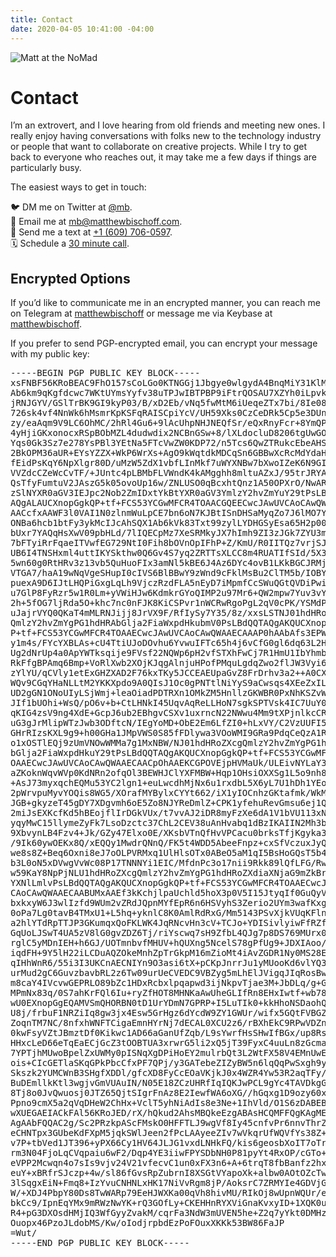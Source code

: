```yaml
---
title: Contact
date: 2020-04-05 10:41:00 -04:00
---
```


![Matt at the NoMad](/uploads/nomad.jpeg)

# Contact

I’m an extrovert, and I love hearing from old friends and meeting new ones. I really enjoy having conversations with folks new to the technology industry or people that want to collaborate on creative projects. While I try to get back to everyone who reaches out, it may take me a few days if things are particularly busy.

The easiest ways to get in touch:

🐦 DM me on Twitter at [@mb](https://twitter.com/mb).  
📧 Email me at [mb@matthewbischoff.com](mailto:mb@matthewbischoff.com).  
📲 Send me a text at <a href="tel:+16097060597">+1 (609) 706-0597</a>.  
🗓 Schedule a [30 minute call](https://calendly.com/matthewbischoff/30-minute-call).  

## Encrypted Options

If you’d like to communicate me in an encrypted manner, you can reach me on Telegram at [matthewbischoff](http://t.me/matthewbischoff) or message me via Keybase at [matthewbischoff](https://keybase.io/matthewbischoff).

If you prefer to send PGP-encrypted email, you can encrypt your message with my public key:

<pre>
-----BEGIN PGP PUBLIC KEY BLOCK-----
xsFNBF56KRoBEAC9FhO157sCoLGo0KTNGGj1Jbgye0wlgydA4BnqMiY31KlMIC5i
Ab6km9qKgfdcwc7WKtUYmsYyfv38uTPJwIBTPBP9iFtrQOSAU7XZYh0iLpvklyJo
jRNJGYV/GSlTrBK9GI9kyP03/B/xD2Eb/vNq5fwMtM6iUeqeZTx7bi/8Ie08Zzdn
726sk4vf4NnWk6hMsmrKpKSFqRAISCpiYcV/UH59Xks0CzCeDRk5Cp5e3DUnMlc+
zy/eaAqm9V9LC6OhMC/2hRl4Gu6+9lAcUhpNHJNEQfSr/eQxRnyFcr+8YmQPusBY
4yHjiGKxonocxRSpBObMZL4dudwdix2NCBnGSw+8/lXLdocluD8206tgUwGOiOYb
Yqs0Gk3Sz7e278YsPBl3YEtNa5FTcVwZW0KDP72/n5Tcs6QwZTRukcEbeAHS8Q24
2BkOPM36aUR+EYsYZZX+WkP6WrXs+AgO9kWqtdkMDCqSn6GBBwXcRcMdYdaHnxlZ
fEidPsKqY6NpXlgr80D/uMzW5ZdX1vbfLInMkf7uWYXNBw7bXwoIZeK6N9GIRjb2
VVZdcCZeWcCvTF/+JUntc4pLBMbFLVWndK4kAMgghh8mltuAZxJ/95trJRYAe/jg
QsTfyFumtuV2JAszG5k05ovoUp16w/ZNLUSO0qBcxhtQnz1A50OPXrO/NwARAQAB
zSlNYXR0aGV3IEJpc2Nob2ZmIDxtYkBtYXR0aGV3YmlzY2hvZmYuY29tPsLBeAQT
AQgALAUCXnopGgkQP+tf+FCS53YCGwMFCR4TOAACGQEECwcJAwUVCAoCAwQWAAEC
AACcfxAAWF3l0VAI1N0zlnmWuLpCE7bn6oN7KJBtISnDHSaMyqZo7J6lMO7YCO6H
ONBa6hcb1btFy3ykMcIJcAhSQX1Ab6kVk83Txt99zylLYDHGSyEsa65H2p006XL+
bUxr7YAQqHsXwV09pbHLd/7lIQECpMz7XeSRMkyJX7hImh9ZI3zJGk7ZYU3mZmTI
7bFTyiRrFqaeITVwfEG729NtI0Fih8bOVnOpIFhP+Z/KmU/R0IITQz7vrjSJ8TXx
UB6I4TNSHxml4uttIKYSkthw0Q6Gv4S7yq2ZRTTsXLCC8m4RUATIfSId/5X3Ly0B
5wn60g0RtHRv3z13vb5QuHuoFIx3amNl5kBE6J4Az6DYc4ovB1LKkBGCJRMjM6s0
VTGA7/haA19wNqVgeSHupI0cIVS6BlBBwY9zWnd9cFklMsBu2ClTM5b/IOBYkg1h
puexA9D6IJtLHQPiGxgLqLh9VjczRzdFLA5nEyD7iMpmfCcSWuQGtQVDiPwivp+d
u7GlP8FyRzr5w1R0Lm+yVWiHJw6KdmkrGYoQIMP2u97Mr6+QW2mpw7Yuv3vYRXd2
2h+5fOG7ljRda5O+khc7nc0nFJK8KiCSPvr1nWCRwRgoPgL2qV0cPK/YSMdPoKou
uJajrVYQ0QKaT4mMLRNJijj8JrVX9F/RfIySy7Y35/8z/xxsLSTNJ01hdHRoZXcg
QmlzY2hvZmYgPG1hdHRAbGlja2FiaWxpdHkubmV0PsLBdQQTAQgAKQUCXnopGgkQ
P+tf+FCS53YCGwMFCR4TOAAECwcJAwUVCAoCAwQWAAECAAAP0hAAbAfs3EPWVikL
y1m4s/FYcYXBLAs+cU4TtiUJoDOvhu6YvwuIFTc65h4j6vCfG0gl6dq63L2HZNYE
Ug2dNrUp4a0ApYWTksqije9FVsf22NQWp6pH2vfSTXhFwCj7R1HmU1IbYhmbhW5H
RkFfgBPAmq6Bmp+VoRlXwb2XOjKJqgAlnjuHPofPMquLgdqZwo2flJW3Vyi6vYEO
zYlYU/qCVly1etExGHZXAD2F76kxTKy5JCCEAEUpaGvZ8FrDrhv3a2++A0CXIEHj
WQv9CGqYHaNLLtM2YKKXpdo9A0QIsJ1Oc0gPNTtlNiYyS9aCwsqs4XEeZxILeONh
UD2gGN1ONoUIyLSjWmj+leaOiadPDTRXn1OMkZM5HnllzGKWBR0PxNhKSZvWBknL
JIf1bUOhi+WsQ/pO6v+b+CtLHNkI45UqvAqReLLHoN7sgkSPTVsk4IC7UuY0qU3E
qKIG4zsV9ng4XdE+GcpJ6ub2EBhgvCSXv1uxrncN22NWwu4Mm9tXPjnlkcCRIJ8i
uG3gJrMlipWTzJwb3ODftcN/IEgYoMD+ObE2Em6LfZI0+hLxVY/C2VzUUFI5dzu3
GHrRIzsKXL9g9+h00GHa1JMpVWS0S85fFDlywa3VOoWMI9GRa9PdqCeQzA1RDDEO
o1xOSTlEQj9zUmVNOwWMMa7g1MxNBW/NJ01hdHRoZXcgQmlzY2hvZmYgPG1hdHRA
bGlja2FiaWxpdHkuY29tPsLBdQQTAQgAKQUCXnopGgkQP+tf+FCS53YCGwMFCR4T
OAAECwcJAwUVCAoCAwQWAAECAACpOhAAEKCGPOVEjpHVMaUk/ULEivNYLaY3qdjM
aZKoknWqvWVp0KdNRn2ofqOl3BEWHJClYXFMBW+Hqp1OHsiOXXSg1L5o9nh8Z3H3
+AsJ73myxqchEQMu53YC2lgn1+euLwcdhMjNx6u1rxdbL5X6yL7U1hDh1YEoTh/I
2pWrvpuMyvYOQis8WG5/XOrafMYBylxCYYt662/iX1yIOCnhzGKtafmk/WkMl5a+
JGB+gkyzeT45gDY7XDgvmh6oE5Zo8NJYReDmlZ+CPK1yfehuRevGmsu6ej1Q1QFT
2miJsEXKcfKd5hBEojflIrDGkVUx/t7vvAJ2iDR8myFzXe6dA1V1bVU113xNWwd1
yqyMwC15llymeZyFk7LsoDzctc37ChL2CEV38uAnHvabq1dBzIKAIIN2Mh3bn2B+
9XbvynLB4Fzv4+Jk/GZy47Elxo0E/XKsbVTnQfHvVPCacu0brksTfjKgyka3/Hdl
/9Ik60ywOEKx8Q/xEQQy1MwdrQNnQ/FK5t4WDD5AbeeFnpz+cxSfVczuxJyQwPAh
we8s8Z+Beq6Oxni8eJ7oOLPVRMxq1UlHlsOTx0ABeO5aM1qI5BsHoGQsT5b49VZQ
b3L0oN5xDVwgVvWc08P17TNNNYi1EIC/MfdnPc3o17nii9Rkk89lQfLFG/RwEtCH
w59KaY8NpPjNLU1hdHRoZXcgQmlzY2hvZmYgPG1hdHRoZXdiaXNjaG9mZkBrZXli
YXNlLmlvPsLBdQQTAQgAKQUCXnopGgkQP+tf+FCS53YCGwMFCR4TOAAECwcJAwUV
CAoCAwQWAAECAABUMxAAEf3kKchjlpaUchld5hoX3p0V5I15JtyqIf0GuQyV+mUn
bxkxyW6J3wlIzfd9WUm2vZRdJQpnMYfEpR6n6HSVyhS3Zerio2UYm3wafKxg7R0u
0oPa7Lg0tavB4TMxU1+L5hq+yknlC8K0AmlRdRxG/Mm5143PSvXjkVUqKFlnkv4L
a2hlYTdRpTTJP3GKumqxQoFKLWK4JqRNcvHn3cV+TCJo+YDISivlyiwFfRZf5Dme
GqUoLJSwT4UA5zV8lG0gvZDZ6Tj/riYscwq7sH9ZfbL4QJg7p8DS769MUrx0g5QC
rglC5yMDnIEH+h6GJ/UOTmnbvfMHUV+hQUXng5NcelS78gPfUg9+JDXIAoo/X1pQ
iqdFH+9Y5lH22iLCDuAQZOkeMnhZpTrGkpM16mZioMt4iAvZGDR1Ny0MS28EEKVD
qIHhWnR6/55i3I3UKCnAECNIYn9O3asi6tX+pCKpJnrrJu1yMUooKd6vlYQ361QP
urMud2gC6GuvzbavbRL2z6Tw09urUeCVEDC9VBZyg5mLhElJVigqJIqRosBwSnmP
m8caY4IVcvwGEPRLO89bZc1HDxRcbxlpqapwd3ijNkpvTjae3M+JbDLq/g+GvGe+
MPmNx83q/0S7ahKrFQl6Iu+ryZfHOT8MHNKaAwUheGLIfRn8EHxIwtf+wb78w2LO
wU0EXnopGgEQAMVSmQHORBN0tD1UrYDmN7GPRP+I5LuTIk0+kkHhoNSDaohQ7QS7
U8j/frbuF1NRZiIq8gw3jx4Esw5GrHgz6dYcdW9ZY1GWUr/wifx5GQtFVBGZYgV1
ZoqnTM7NC/8nfxhWNFTCigaEmnHYrNj7dECAL0XCU2z6/rBXhEkC9RPwVDZn7QkA
0kwFsyVZtJBmztDf0Kikwc1AD66aGanUfZqb/L9sYwrfHsSHwIfBGx/up8RsuDRn
HHxcLeD66eTqEaECjGcZ3tOOBTUA3xrwrG5li2xQ5jT39FyxC4uuLn8zGcmaj49s
7YPTjhMUwoBpelZxUWMy0pISNqXgDPiHoEY2mulrbQt3L2WtFX58V4EMnUwEfYyJ
ois+CIcGETlaSKqGPkPbcCfxPF7QPj/y3GATebeZIZyBW5n6lqQqPwSxgh9y+GIY
Skszk2YUMCWnB3SHgfXDDl/gfcXD8FyCcEOaVKjkJ0x4WZR4Yw53R2aqTFy/72fA
BuDEmllkKtl3wgjvGmVUAuIN/N05E18ZCzUHRfIqIQKJwPCL9gYc4TAVDkgG4ilC
8Tj8o0JvQwuosj0JTZ65QjtSIgrFnAz8E2IewfWA6oXG//hGqxg1D9ozy60xyu17
Ppno9cmX5a2qVqDHeW2ChHx+VclT5yhNiAdIs8e3Ne+1IhVld/O1S6zDABEBAAHC
wXUEGAEIACkFAl56KRoJED/rX/hQkud2AhsMBQkeEzgABAsHCQMFFQgKAgMEFgAB
AgAAbFQQAC2g/Sc2PRzkpAScFMskO0HFFTLJ9wgVf8Iy45cnfvPr6nnvThrZZtiC
eCHNTpx3GUbeKdFXpM5jqkSWlJeen2fPcLAAyeeZIv7wVkqrUfWQVfYs38Z+ZUdc
v7P+tbVed1JT396+yPX66Cy1HV64JLJG1vxdLNHkFQ/kis6geosbXoIT7oTrK4SG
rm3N04FjoLqCVqpaiu6wF2/Dqp4YE3iiwFPYSDbNH0P81pyYt4RxOP/cGTo+UERQ
eVPP2Mcwqn4o7sIs9vjv24V21vfecvC1un0xFX3n6+A+6trqT8fbBanfz2hxCpTc
euY+xBRfrSJczp+4w/sl86fGvsRpZubrnI8XSGtVYapoXk+albw0AOtOZcTwdkMq
3lSqgxEiN+Fmq8+IzYvuCNHNLxHK17NiVvRgm8jP/AoksrC7ZRMYIe4GDVjGN/HQ
W/+XDJ4PbpY80Ds8TwWARp79EeHJWXKa00qVh8hivMU/RIkOj8wUpnWQUr/eUGCT
bkCc9/IpnEqYMx9mRWzNwYK+rQ3GOfLy+CKEHHnRYXViGnaKvxyID+1XQK0uGRRK
R4+pG3DXOsdHMjIQ3WfGyyZvakM/cqrFa3NdW3mUVEN5he+Z2q7yYkt0DMHz50KY
Ouopx46PzoJLdobMS/Kw/oIodjrpbdEzPoFOuxXKKk53BW86FaJP
=Wut/
-----END PGP PUBLIC KEY BLOCK-----
</pre>
